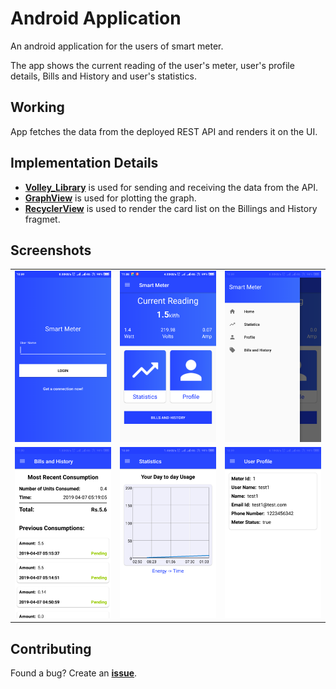 # Android Application

An android application for the users of smart meter.

The app shows the current reading of the user's meter, user's profile details, Bills  and History and user's statistics. 

## Working
App fetches the data from the deployed REST API and renders it on the UI.

## Implementation Details

* **[Volley_Library](https://developer.android.com/training/volley)** is used for sending and receiving the data from the API.
* **[GraphView](http://www.android-graphview.org/)** is used for plotting the graph.
* **[RecyclerView](https://developer.android.com/guide/topics/ui/layout/recyclerview)** is used to render the card list on the Billings and History fragmet.

## Screenshots

<table>
    <tr>
        <td><img src = "../imgs/screenshots/app_login.png"></td>
        <td><img src="../imgs/screenshots/app_home.png"></td>
        <td><img src="../imgs/screenshots/app_drawer.png"></td>
    </tr>
    <tr>
        <td><img src = "../imgs/screenshots/app_billing.png"></td>
        <td><img src="../imgs/screenshots/app_graph.png"></td>
        <td><img src="../imgs/screenshots/app_user_profile.png"></td>
    </tr>
</table>

## Contributing

Found a bug? Create an **[issue](https://github.com/Hsankesara/smart-meter/issues/new)**.